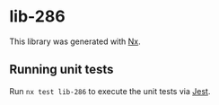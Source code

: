 # lib-286

This library was generated with [Nx](https://nx.dev).

## Running unit tests

Run `nx test lib-286` to execute the unit tests via [Jest](https://jestjs.io).
